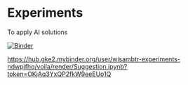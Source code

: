 # Experiments
To apply AI solutions

[![Binder](https://mybinder.org/badge_logo.svg)](https://mybinder.org/v2/gh/wisambtr/Experiments/HEAD?urlpath=%2Fvoila%2Frender%2FSuggestion.ipynb)


https://hub.gke2.mybinder.org/user/wisambtr-experiments-ndwpjfhq/voila/render/Suggestion.ipynb?token=OKjAq3YxQP2fkW9eeEUo1Q
